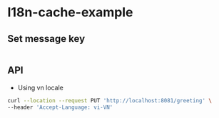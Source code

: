# I18n-cache-example

## Set message key
```bash

```

## API

* Using vn locale
```bash
curl --location --request PUT 'http://localhost:8081/greeting' \
--header 'Accept-Language: vi-VN'
```

